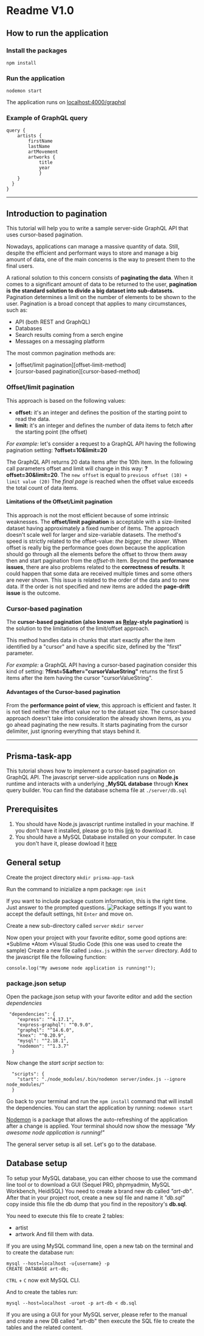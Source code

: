 # Readme V1.0

## How to run the application

### Install the packages 
`npm install`

### Run the application
`nodemon start`

The application runs on [localhost:4000/graphql](http://localhost:4000/graphql)

### Example of GraphQL query

```
query {
    artists {
        firstName
        lastName
        artMovement
        artworks {
            title
            year
            }
    }
  }
}
```

*** 

## Introduction to pagination

This tutorial will help you to write a sample server-side GraphQL API that uses cursor-based pagination.

Nowadays, applications can manage a massive quantity of data. Still, despite the efficient and performant ways to store and manage a big amount of data, one of the main concerns is the way to present them to the final users.

A rational solution to this concern consists of __paginating the data__.
When it comes to a significant amount of data to be returned to the user, __pagination is the standard solution to divide a big dataset into sub-datasets.__
Pagination determines a limit on the number of elements to be shown to the user.
Pagination is a broad concept that applies to many circumstances, such as:

* API (both REST and GraphQL)
* Databases
* Search results coming from a serch engine 
* Messages on a messaging platform

The most common pagination methods are:
- [offset/limit pagination][offset-limit-method]
- [cursor-based pagination][cursor-based-method]

### Offset/limit pagination
This approach is based on the following values:

- __offset:__ it's an integer and defines the position of the starting point to read the data.
- __limit:__ it's an integer and defines the number of data items to fetch after the starting point (the offset)
  
*For example:* let's consider a request to a GraphQL API having the following pagination setting:
__?offset=10&limit=20__

The GraphQL API returns 20 data items after the 10th item.
In the following call parameters offset and limit will change in this way: 
__?offset=30&limit=20__.
The `new offset` is equal to `previous offset (10) + limit value (20)`
The *final page* is reached when the offset value exceeds the total count of data items.

#### Limitations of the Offset/Limit pagination

This approach is not the most efficient because of some intrinsic weaknesses.
The __offset/limit pagination__ is acceptable with a size-limited dataset having approximately a fixed number of items. 
The approach doesn't scale well for larger and size-variable datasets.
The method's speed is strictly related to the offset-value: *the bigger, the slower*.
When offset is really big the performance goes down because the application should go through all the elements before the offset to throw them away then and start pagination from the *offset-th* item.
Beyond the __performance issues__, there are also problems related to the __correctness of results__. It could happen that some data are received multiple times and some others are never shown. This issue is related to the order of the data and to new data. If the order is not specified and new items are added the __page-drift issue__ is the outcome.

### Cursor-based pagination
The __cursor-based pagination (also known as [Relay](https://relay.dev/docs/en/introduction-to-relay)-style pagination)__ is the solution to the limitations of the limit/offset approach.

This method handles data in chunks that start exactly after the item identified by a "cursor" and have a specific size, defined by the "first" parameter.

*For example:* a GraphQL API having a cursor-based pagination consider this kind of setting: 
__?first=5&after="cursorValueString"__ returns the first 5 items after the item having the cursor "cursorValueString".

#### Advantages of the Cursor-based pagination
From the __performance point of view__, this approach is efficient and faster. It is not tied neither the offset value nor to the dataset size.
The cursor-based approach doesn't take into consideration the already shown items, as you go ahead paginating the new results. 
It starts paginating from the cursor delimiter, just ignoring everything that stays behind it. 

***

## Prisma-task-app 
This tutorial shows how to implement a cursor-based pagination on GraphQL API. 
The javascript server-side application runs on __Node.js__ runtime and interacts with a underlying ___MySQL database__ through __Knex__ query builder. You can find the database schema file at `./server/db.sql`

## Prerequisites
1. You should have Node.js javascript runtime installed in your machine. If you don't have it installed, please go to this [link](https://nodejs.org/en/download/) to download it.
2. You should have a MySQL Database installed on your computer. In case you don't have it, please dowload it [here](https://www.mysql.com/it/downloads/)

## General setup
Create the project directory
`mkdir prisma-app-task`

Run the command to inizialize a npm package:
`npm init`

If you want to include package custom information, this is the right time. Just answer to the prompted questions.
![Package settings](./tutorial-img/tutorial-create-package.png)
If you want to accept the default settings, hit `Enter` and move on.

Create a new sub-directory called `server`
`mkdir server`

Now open your project with your favorite editor, some good options are:
*Sublime
*Atom
*Visual Studio Code (this one was used to create the sample)
Create a new file called `index.js` within the `server` directory.
Add to the javascript file the following function:
```
console.log("My awesome node application is running!");
```

### package.json setup
Open the package.json setup with your favorite editor and add the section  *dependencies*
```
 "dependencies": {
    "express": "^4.17.1",
    "express-graphql": "^0.9.0",
    "graphql": "^14.6.0",
    "knex": "^0.20.9",
    "mysql": "^2.18.1",
    "nodemon": "^1.3.7"
  }
```

Now change the *start script section* to:
```
  "scripts": {
    "start": "./node_modules/.bin/nodemon server/index.js --ignore node_modules/"
  }
```

Go back to your terminal and run the `npm install` command that will install the dependencies.
You can start the application by running:
`nodemon start`

[Nodemon](https://www.npmjs.com/package/nodemon) is a package that allows the auto-refreshing of the application after a change is applied.
Your terminal should now show the message *"My awesome node application is running!"*

The general server setup is all set. Let's go to the database.

## Database setup
To setup your MySQL database, you can either choose to use the command line tool or to download a GUI (Sequel PRO, phpmyadmin, MySQL Workbench, HeidiSQL)
You need to create a brand new db called *"art-db"*. 
After that in your project root, create a new sql file and name it *"db.sql"* copy inside this file the db dump that you find in the repository's __db.sql__. 

You need to execute this file to create 2 tables:
- artist
- artwork
And fill them with data.

If you are using MySQL command line, open a new tab on the terminal and to create the database run:
```
mysql --host=localhost -u{username} -p
CREATE DATABASE art-db;
```
`CTRL` + `C` now exit MySQL CLI.

And to create the tables run:
```
mysql --host=localhost -uroot -p art-db < db.sql
```

If you are using a GUI for your MySQL server, please refer to the manual and create a new DB called "art-db" then execute the SQL file to create the tables and the related content.




